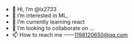 - 👋 Hi, I’m @lx2733
- 👀 I’m interested in ML,
- 🌱 I’m currently learning react
- 💞️ I’m looking to collaborate on ...
- 📫 How to reach me ——1198120650@qq.com

<!---
city360/city360 is a ✨ special ✨ repository because its `README.md` (this file) appears on your GitHub profile.
You can click the Preview link to take a look at your changes.
--->

